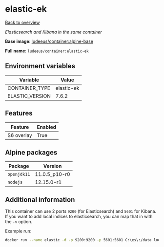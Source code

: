 # elastic-ek

[Back to overview](../index.md)

_Elasticsearch and Kibana in the same container_

**Base image**: [ludeeus/container:alpine-base](./alpine-base)

**Full name**: `ludeeus/container:elastic-ek`

## Environment variables

Variable | Value 
-- | --
CONTAINER_TYPE | elastic-ek
ELASTIC_VERSION | 7.6.2

## Features

Feature | Enabled 
-- | --
S6 overlay | True

## Alpine packages

Package | Version 
-- | --
`openjdk11` | 11.0.5_p10-r0
`nodejs` | 12.15.0-r1

## Additional information

This container can use 2 ports `9200` (for Elasticsearch) and `5601` for Kibana.
If you want to add local indices to elasticsearch, you can map that in with the `-v` option.

Example run:

```bash
docker run --name elastic -d -p 9200:9200 -p 5601:5601 C:\es\:/data ludeeus/contianer:elastic-ek
```